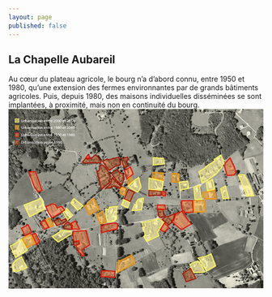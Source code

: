 ```yaml
---
layout: page
published: false
---
```


## La Chapelle Aubareil

Au cœur du plateau agricole, le bourg n’a d’abord connu, entre 1950 et 1980, qu’une extension des fermes environnantes par de grands bâtiments agricoles. Puis,  depuis 1980, des maisons individuelles disséminées se sont implantées, à proximité,  mais non en continuité du bourg.
![](/data/images/9/histoire/9_HISTOIRE_POPUP_5.jpg)

